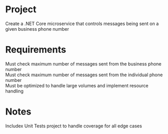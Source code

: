 Project
=======
Create a .NET Core microservice that controls messages being sent on a given business phone number

Requirements
============
Must check maximum number of messages sent from the business phone number  
Must check maximum number of messages sent from the individual phone number  
Must be optimized to handle large volumes and implement resource handling  

Notes
=====
Includex Unit Tests project to handle coverage for all edge cases
